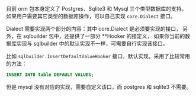 
目前 orm 包本身定义了 Postgres、Sqlite3 和 Mysql 三个类型数据库的支持。
如果用户需要其它类型的数据库操作，可以自己实现 `core.Dialect` 接口。

Dialect 需要实现两个部分的内容：其中 core.Dialect 是必须要实现的接口，
另外，在 sqlbuilder 包中，还提供了一部分 **Hooker 的接定义，
如果你当前的数据库实现与 sqlbuilder 中的默认实现不一样，可需要自行实现该接口。

比如 `sqlbuilder.InsertDefaultValueHooker` 接口，默认实现，采用了比较常用的方法：

```sql
INSERT INTO table DEFAULT VALUES;
```

但是 mysql 没有对应的实现，需要自定义该口，而 postgres 和 sqlite3 不需要。
